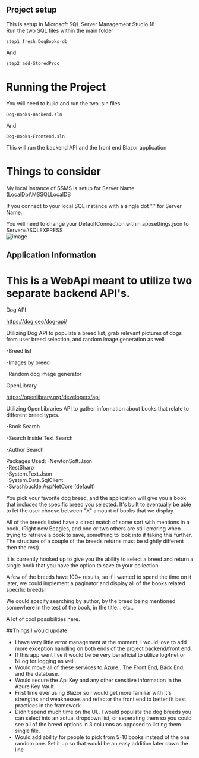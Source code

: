 ## Project setup
This is setup in Microsoft SQL Server Management Studio 18 <br>
Run the two SQL files within the main folder
```
step1_fresh_DogBooks-db
```
And
```
step2_add-StoredProc
```
# Running the Project
You will need to build and run the two .sln files.
```
Dog-Books-Backend.sln
```
And
```
Dog-Books-Frontend.sln
```
This will run the backend API and the front end Blazor application

# Things to consider
My local instance of SSMS is setup for Server Name (LocalDb)\MSSQLLocalDB

If you connect to your local SQL instance with a single dot "." for Server Name.. <br>

You will need to change your DefaultConnection within appsettings.json to Server=.\\SQLEXPRESS <br>
![image](https://github.com/camhoops0001/Dog-Books-C--Blazor/assets/95889699/66d50c82-ca64-41b3-9483-b48d420fd0a7)

## Application Information

# This is a WebApi meant to utilize two separate backend API's.

Dog API  

https://dog.ceo/dog-api/  

Utilizing Dog API to populate a breed list, grab relevant pictures of dogs from user breed selection, and random image generation as well

-Breed list  

-Images by breed  

-Random dog image generator  


OpenLibrary  

https://openlibrary.org/developers/api  

Utilizing OpenLibraries API to gather information about books that relate to different breed types.  

-Book Search  

-Search Inside Text Search  

-Author Search  

Packages Used:
-NewtonSoft.Json <br>
-RestSharp <br>
-System.Text.Json <br>
-System.Data.SqlClient <br>
-Swashbuckle.AspNetCore (default) <br>

You pick your favorite dog breed, and the application will give you a book that includes the specific breed you selected. It's built to eventually be able to let the user choose between "X" amount of books that we display. 

All of the breeds listed have a direct match of some sort with mentions in a book. 
(Right now Beagles, and one or two others are still erroring when trying to retrieve a book to save, something to look into if taking this further. The structure of a couple of the breeds returns must be slightly different then the rest)

It is currently hooked up to give you the ability to select a breed and return a single book that you have the option to save to your collection.

A few of the breeds have 100+ results, so if I wanted to spend the time on it later, we could implement a paginator and display all of the books related specific breeds!

We could specify searching by author, by the breed being mentioned somewhere in the test of the book, in the title... etc.. 

A lot of cool possibilities here.  

##Things I would update
- I have very little error management at the moment, I would love to add more exception handling on both ends of the project backend/front end. <br>
- If this app went live it would be be very beneficial to utilize log4net or NLog for logging as well. <br>
- Would move all of these services to Azure.. The Front End, Back End, and the database. <br>
- Would secure the Api Key and any other sensitive information in the Azure Key Vault. <br>
- First time ever using Blazor so I would get more familiar with it's strengths and weaknesses and refactor the front end to better fit best practices in the framework <br>
- Didn't spend much time on the UI.. I would populate the dog breeds you can select into an actual dropdown list, or seperating them so you could see all of the breed options in 3 columns as opposed to listing them single file. <br>
- Would add ability for people to pick from 5-10 books instead of the one random one. Set it up so that would be an easy addition later down the line <br>
